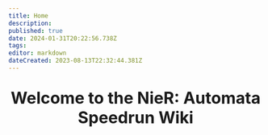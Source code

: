 ```yaml
---
title: Home
description: 
published: true
date: 2024-01-31T20:22:56.738Z
tags: 
editor: markdown
dateCreated: 2023-08-13T22:32:44.381Z
---
```


<style type="text/css">
    .v-application .headline{
        font-size: 3rem!important;
        font-weight: bold;
    }
</style>

<p style="text-align:center;
          font-size:2rem;
          font-weight:bold;">Welcome to the NieR: Automata Speedrun Wiki</p>